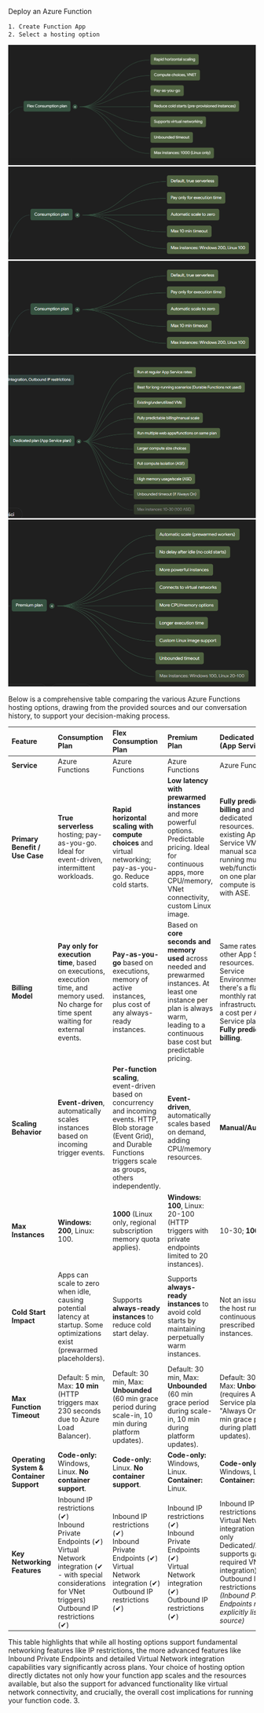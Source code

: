 
Deploy an Azure Function

    1. Create Function App
    2. Select a hosting option

![alt text](image.png)
![alt text](image-1.png)
![alt text](image-2.png)
![alt text](image-3.png)
![alt text](image-4.png)


Below is a comprehensive table comparing the various Azure Functions hosting options, drawing from the provided sources and our conversation history, to support your decision-making process.

| Feature               | **Consumption Plan**                                  | **Flex Consumption Plan**                                | **Premium Plan**                                      | **Dedicated Plan (App Service Plan)**                 | **Container Apps**                                   |
| :-------------------- | :---------------------------------------------------- | :------------------------------------------------------- | :---------------------------------------------------- | :---------------------------------------------------- | :--------------------------------------------------- |
| **Service**           | Azure Functions                                | Azure Functions                                   | Azure Functions                                  | Azure Functions                                  | Azure Container Apps                            |
| **Primary Benefit / Use Case** | **True serverless** hosting; pay-as-you-go. Ideal for event-driven, intermittent workloads. | **Rapid horizontal scaling with compute choices** and virtual networking; pay-as-you-go. Reduce cold starts. | **Low latency with prewarmed instances** and more powerful options. Predictable pricing. Ideal for continuous apps, more CPU/memory, VNet connectivity, custom Linux image. | **Fully predictable billing** and dedicated resources. Ideal for existing App Service VMs, manual scaling, or running multiple web/function apps on one plan. Full compute isolation with ASE. | **Containerized functions** in a fully managed environment. Ideal for custom libraries, migrating legacy apps, or using GPU resources without Kubernetes complexity. |
| **Billing Model**     | **Pay only for execution time**, based on executions, execution time, and memory used. No charge for time spent waiting for external events. | **Pay-as-you-go** based on executions, memory of active instances, plus cost of any always-ready instances. | Based on **core seconds and memory used** across needed and prewarmed instances. At least one instance per plan is always warm, leading to a continuous base cost but predictable pricing. | Same rates as other App Service resources. For App Service Environment (ASE), there's a flat monthly rate for infrastructure plus a cost per App Service plan vCPU. **Fully predictable billing**. | Billing based on the specific **Container Apps plan type**. |
| **Scaling Behavior**  | **Event-driven**, automatically scales instances based on incoming trigger events. | **Per-function scaling**, event-driven based on concurrency and incoming events. HTTP, Blob storage (Event Grid), and Durable Functions triggers scale as groups, others independently. | **Event-driven**, automatically scales based on demand, adding CPU/memory resources. | **Manual/Autoscale**.                               | **Event-driven**, automatically scales based on demand. |
| **Max Instances**     | **Windows: 200**, Linux: 100.                     | **1000** (Linux only, regional subscription memory quota applies). | **Windows: 100**, Linux: 20-100 (HTTP triggers with private endpoints limited to 20 instances). | 10-30; **100 (ASE)**.                             | 300-1000 (default 10, max 1000, portal limit 300). |
| **Cold Start Impact** | Apps can scale to zero when idle, causing potential latency at startup. Some optimizations exist (prewarmed placeholders). | Supports **always-ready instances** to reduce cold start delay. | Supports **always-ready instances** to avoid cold starts by maintaining perpetually warm instances. | Not an issue, as the host runs continuously on prescribed instances. | Depends on minimum replicas: zero allows scaling to zero (latency at startup); one or more means host runs continuously (no cold start). |
| **Max Function Timeout** | Default: 5 min, Max: **10 min** (HTTP triggers max 230 seconds due to Azure Load Balancer). | Default: 30 min, Max: **Unbounded** (60 min grace period during scale-in, 10 min during platform updates). | Default: 30 min, Max: **Unbounded** (60 min grace period during scale-in, 10 min during platform updates). | Default: 30 min, Max: **Unbounded** (requires App Service plan "Always On"; 10 min grace period during platform updates). | Default: 30 min, Max: **Unbounded** (default depends on triggers if min replicas set to zero). |
| **Operating System & Container Support** | **Code-only:** Windows, Linux. **No container support**. | **Code-only:** Linux. **No container support**. | **Code-only:** Windows, Linux. **Container:** Linux. | **Code-only:** Windows, Linux. **Container:** Linux. | **Container-only:** Linux. **No Windows support**. |
| **Key Networking Features** | Inbound IP restrictions (✔)<br>Inbound Private Endpoints (✔)<br>Virtual Network integration (✔ - with special considerations for VNet triggers)<br>Outbound IP restrictions (✔) | Inbound IP restrictions (✔)<br>Inbound Private Endpoints (✔)<br>Virtual Network integration (✔)<br>Outbound IP restrictions (✔) | Inbound IP restrictions (✔)<br>Inbound Private Endpoints (✔)<br>Virtual Network integration (✔)<br>Outbound IP restrictions (✔) | Inbound IP restrictions (✔)<br>Virtual Network integration (✔ - only Dedicated/ASE supports gateway-required VNet integration)<br>Outbound IP restrictions (✔)<br>*(Inbound Private Endpoints not explicitly listed in source)* | Inbound IP restrictions (✔)<br>Outbound IP restrictions (✔)<br>*(For VNet integration details, consult Azure Container Apps networking documentation)*<br>*(Inbound Private Endpoints not explicitly listed in source)* |

This table highlights that while all hosting options support fundamental networking features like IP restrictions, the more advanced features like Inbound Private Endpoints and detailed Virtual Network integration capabilities vary significantly across plans. Your choice of hosting option directly dictates not only how your function app scales and the resources available, but also the support for advanced functionality like virtual network connectivity, and crucially, the overall cost implications for running your function code.
    3.